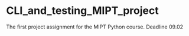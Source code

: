 # CLI_and_testing_MIPT_project
The first project assignment for the MIPT Python course. Deadline 09.02

